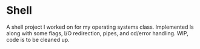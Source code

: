 # Shell
A shell project I worked on for my operating systems class. Implemented ls along with some flags, I/O redirection, pipes, and cd/error handling. WIP, code is to be cleaned up.
